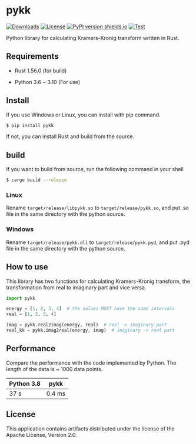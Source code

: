 # pykk
[![Downloads](https://pepy.tech/badge/pykk)](https://pepy.tech/project/pykk)
[![License](https://img.shields.io/badge/License-Apache%202.0-blue.svg)](https://opensource.org/licenses/Apache-2.0)
[![PyPI version shields.io](https://img.shields.io/pypi/v/pykk.svg)](https://pypi.python.org/pypi/pykk/)
[![Test](https://github.com/Hayashi-Yudai/pykk/actions/workflows/rust.yml/badge.svg)](https://github.com/Hayashi-Yudai/pykk/actions/workflows/rust.yml)

Python library for calculating Kramers-Kronig transform written in Rust.

## Requirements

- Rust 1.56.0 (for build)

- Python 3.6 ~ 3.10 (For use)

## Install
If you use Windows or Linux, you can install with pip command.

```bash
$ pip install pykk
```

If not, you can install Rust and build from the source.

## build

If you want to build from source, run the following command in your shell

```bash
$ cargo build --release
```

### Linux

Rename `target/release/libpykk.so` to `target/release/pykk.so`, and put .so file in the same directory with the python source.

### Windows

Rename `target/release/pykk.dll` to `target/release/pykk.pyd`, and put .pyd file in the same directory with the python source.

### 

## How to use

This library has two functions for calculating Kramers-Kronig transform, the transformation from real to imaginary part and vice versa.

```python
import pykk

energy = [1, 2, 3, 4]  # the values MUST have the same intervals
real = [1, 2, 3, 4]

imag = pykk.real2imag(energy, real)  # real -> imaginary part
real_kk = pykk.imag2real(energy, imag)  # imaginary -> real part
```

## Performance

Compare the performance with the code implemented by Python. The length of the data is ~ 1000 data points.

| Python 3.8 | pykk |
| ---------- | ---- |
| 37 s       | 0.4 ms |


## License
This application contains artifacts distributed under the license of the Apache License, Version 2.0.
